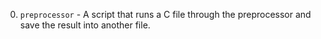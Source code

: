 0. `preprocessor` - A script that runs a C file through the preprocessor and save the result into another file.
